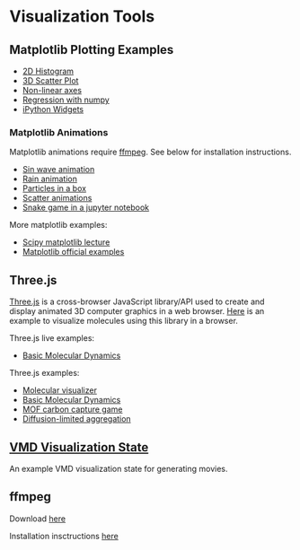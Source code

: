 # Visualization Tools

## Matplotlib Plotting Examples

-   [2D Histogram](https://github.com/kbsezginel/visualization/blob/master/matplotlib-plots/2D_histogram.ipynb)
-   [3D Scatter Plot](https://github.com/kbsezginel/visualization/blob/master/matplotlib-plots/3D_scatter.ipynb)
-   [Non-linear axes](https://github.com/kbsezginel/visualization/blob/master/matplotlib-plots/nonlinear_axis.ipynb)
-   [Regression with numpy](https://github.com/kbsezginel/visualization/blob/master/matplotlib-plots/regression.ipynb)
-   [iPython Widgets](https://github.com/kbsezginel/visualization/blob/master/matplotlib-plots/interactive_widgets_DLA.ipynb)

### Matplotlib Animations

Matplotlib animations require [ffmpeg](https://ffmpeg.org/). See below for installation instructions.
-   [Sin wave animation](https://github.com/kbsezginel/visualization/blob/master/matplotlib-animations/sin_wave_animation.ipynb)
-   [Rain animation](https://github.com/kbsezginel/visualization/blob/master/matplotlib-animations/rain_animation.ipynb)
-   [Particles in a box](https://github.com/kbsezginel/visualization/blob/master/matplotlib-animations/particles_in_a_box.ipynb)
-   [Scatter animations](https://github.com/kbsezginel/visualization/blob/master/matplotlib-animations/scatter_animations.ipynb)
-   [Snake game in a jupyter notebook](https://github.com/kbsezginel/visualization/blob/master/matplotlib-animations/iPython-Snake-master/SnakeGame.ipynb)

More matplotlib examples:
-   [Scipy matplotlib lecture](http://www.scipy-lectures.org/intro/matplotlib/matplotlib.html)
-   [Matplotlib official examples](http://matplotlib.org/examples/index.html)

## Three.js
[Three.js](https://threejs.org/) is a cross-browser JavaScript library/API used to create and display
animated 3D computer graphics in a web browser. [Here](https://github.com/kbsezginel/visualization/tree/master/three-js/atomVis)
is an example to visualize molecules using this library in a browser.

Three.js live examples:
-   [Basic Molecular Dynamics](/web-md)

Three.js examples:
-   [Molecular visualizer](https://github.com/kbsezginel/visualization/tree/master/three-js/atomVis)
-   [Basic Molecular Dynamics](https://github.com/kbsezginel/visualization/tree/master/three-js/Web-MD)
-   [MOF carbon capture game](https://github.com/kbsezginel/visualization/tree/master/three-js/Web-MOF)
-   [Diffusion-limited aggregation](https://github.com/kbsezginel/visualization/tree/master/three-js/DLA)


## [VMD Visualization State](https://github.com/kbsezginel/visualization/blob/master/vmd/vmd-kbs)
An example VMD visualization state for generating movies.

## ffmpeg
Download [here](https://ffmpeg.org/)

Installation insctructions [here](https://github.com/adaptlearning/adapt_authoring/wiki/Installing-FFmpeg)
